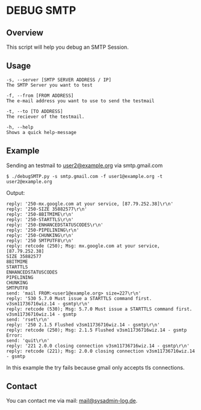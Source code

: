 # DEBUG SMTP

## Overview

This script will help you debug an SMTP Session.

## Usage

	-s, --server [SMTP SERVER ADDRESS / IP]
	The SMTP Server you want to test

	-f, --from [FROM ADDRESS]
	The e-mail address you want to use to send the testmail

	-t, --to [TO ADDRESS]
    The reciever of the testmail.

	-h, --help
    Shows a quick help-message

## Example

Sending an testmail to user2@example.org via smtp.gmail.com

	$ ./debugSMTP.py -s smtp.gmail.com -f user1@example.org -t user2@example.org

Output:

	reply: '250-mx.google.com at your service, [87.79.252.38]\r\n'
	reply: '250-SIZE 35882577\r\n'
	reply: '250-8BITMIME\r\n'
	reply: '250-STARTTLS\r\n'
	reply: '250-ENHANCEDSTATUSCODES\r\n'
	reply: '250-PIPELINING\r\n'
	reply: '250-CHUNKING\r\n'
	reply: '250 SMTPUTF8\r\n'
	reply: retcode (250); Msg: mx.google.com at your service, [87.79.252.38]
	SIZE 35882577
	8BITMIME
	STARTTLS
	ENHANCEDSTATUSCODES
	PIPELINING
	CHUNKING
	SMTPUTF8
	send: 'mail FROM:<user1@example.org> size=227\r\n'
	reply: '530 5.7.0 Must issue a STARTTLS command first. v3sm11736716wiz.14 - gsmtp\r\n'
	reply: retcode (530); Msg: 5.7.0 Must issue a STARTTLS command first. v3sm11736716wiz.14 - gsmtp
	send: 'rset\r\n'
	reply: '250 2.1.5 Flushed v3sm11736716wiz.14 - gsmtp\r\n'
	reply: retcode (250); Msg: 2.1.5 Flushed v3sm11736716wiz.14 - gsmtp
	Error:
	send: 'quit\r\n'
	reply: '221 2.0.0 closing connection v3sm11736716wiz.14 - gsmtp\r\n'
	reply: retcode (221); Msg: 2.0.0 closing connection v3sm11736716wiz.14 - gsmtp

In this example the try fails because gmail only accepts tls connections. 

## Contact

You can contact me via mail: [mail@sysadmin-log.de](mail@sysadmin-log.de).

